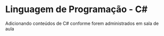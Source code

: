 # Linguagem de Programação - C#

Adicionando conteúdos de C# conforme forem administrados em sala de aula
